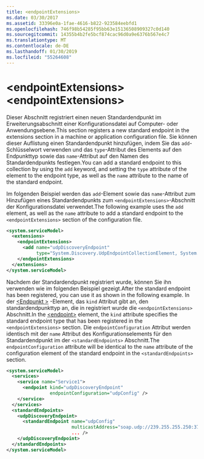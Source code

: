 ```yaml
---
title: <endpointExtensions>
ms.date: 03/30/2017
ms.assetid: 33396e0a-1fae-4616-b822-923584eebfd1
ms.openlocfilehash: 746f98b54285f95bb63e15136508909327c0d140
ms.sourcegitcommit: 14355b4b2fe5bcf874cac96d0a9e6376b567e4c7
ms.translationtype: MT
ms.contentlocale: de-DE
ms.lasthandoff: 01/30/2019
ms.locfileid: "55264608"
---
```

# <a name="endpointextensions"></a><span data-ttu-id="d10c4-101">\<endpointExtensions></span><span class="sxs-lookup"><span data-stu-id="d10c4-101">\<endpointExtensions></span></span>
<span data-ttu-id="d10c4-102">Dieser Abschnitt registriert einen neuen Standardendpunkt im Erweiterungsabschnitt einer Konfigurationsdatei auf Computer- oder Anwendungsebene.</span><span class="sxs-lookup"><span data-stu-id="d10c4-102">This section registers a new standard endpoint in the extensions section in a machine or application configuration file.</span></span> <span data-ttu-id="d10c4-103">Sie können dieser Auflistung einen Standardendpunkt hinzufügen, indem Sie das `add`-Schlüsselwort verwenden und das `type`-Attribut des Elements auf den Endpunkttyp sowie das `name`-Attribut auf den Namen des Standardendpunkts festlegen.</span><span class="sxs-lookup"><span data-stu-id="d10c4-103">You can add a standard endpoint to this collection by using the `add` keyword, and setting the `type` attribute of the element to the endpoint type, as well as the `name` attribute to the name of the standard endpoint.</span></span>  
  
 <span data-ttu-id="d10c4-104">Im folgenden Beispiel werden das `add`-Element sowie das `name`-Attribut zum Hinzufügen eines Standardendpunkts zum `<endpointExtensions>`-Abschnitt der Konfigurationsdatei verwendet.</span><span class="sxs-lookup"><span data-stu-id="d10c4-104">The following example uses the `add` element, as well as the `name` attribute to add a standard endpoint to the `<endpointExtensions>` section of the configuration file.</span></span>  
  
```xml  
<system.serviceModel>
  <extensions>
    <endpointExtensions>
      <add name="udpDiscoveryEndpoint"
           type="System.Discovery.UdpEndpointCollectionElement, System.Discovery.dll, Version=1.0.0.0, Culture=neutral, PublicKeyToken=ffffffffffffffff"/>
    </endpointExtensions>
  </extensions>
</system.serviceModel>
```  
  
 <span data-ttu-id="d10c4-105">Nachdem der Standardendpunkt registriert wurde, können Sie ihn verwenden wie im folgenden Beispiel gezeigt.</span><span class="sxs-lookup"><span data-stu-id="d10c4-105">After the standard endpoint has been registered, you can use it as shown in the following example.</span></span> <span data-ttu-id="d10c4-106">In der [ \<Endpunkt >](../../../../../docs/framework/configure-apps/file-schema/wcf/endpoint-element.md) -Element, das `kind` Attribut gibt an, den standardendpunkttyp an, die in registriert wurde die `<endpointExtensions>` Abschnitt.</span><span class="sxs-lookup"><span data-stu-id="d10c4-106">In the [\<endpoint>](../../../../../docs/framework/configure-apps/file-schema/wcf/endpoint-element.md) element, the `kind` attribute specifies the standard endpoint type that has been registered in the `<endpointExtensions>` section.</span></span> <span data-ttu-id="d10c4-107">Die `endpointConfiguration` Attribut werden identisch mit der `name` Attribut des Konfigurationselements für den Standardendpunkt im der `<standardEndpoints>` Abschnitt.</span><span class="sxs-lookup"><span data-stu-id="d10c4-107">The `endpointConfiguration` attribute will be identical to the `name` attribute of the configuration element of the standard endpoint in the `<standardEndpoints>` section.</span></span>  
  
```xml  
<system.serviceModel>
  <services>
    <service name="Service1">
      <endpoint kind="udpDiscoveryEndpoint"
                endpointConfiguration="udpConfig" />
    </service>
  </services>
  <standardEndpoints>
    <udpDiscoveryEndpoint>
      <standardEndpoint name="udpConfig"
                        multicastAddress="soap.udp://239.255.255.250:3703"
                        ... />
    </udpDiscoveryEndpoint>
  </standardEndpoints>
</system.serviceModel>
```  
  
